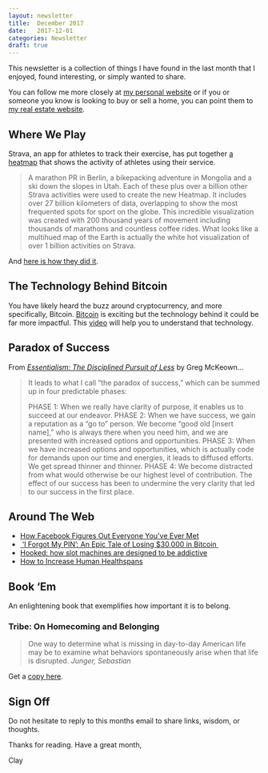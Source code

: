 ```yaml
---
layout: newsletter
title:  December 2017
date:   2017-12-01
categories: Newsletter
draft: true
---
```


This newsletter is a collection of things I have found in the last month that I enjoyed, found interesting, or simply wanted to share.

You can follow me more closely at [my personal website](http://claycarson.net "Personal Website") or if you or someone you know is looking to buy or sell a home, you can point them to [my real estate website](http://claycarson.com "Business Website ").

## Where We Play

Strava, an app for athletes to track their exercise, has put together [a heatmap](https://blog.strava.com/galleries/heatmap/ "Strava Heatmap") that shows the activity of athletes using their service.

> A marathon PR in Berlin, a bikepacking adventure in Mongolia and a ski down the slopes in Utah. Each of these plus over a billion other Strava activities were used to create the new Heatmap. It includes over 27 billion kilometers of data, overlapping to show the most frequented spots for sport on the globe. This incredible visualization was created with 200 thousand years of movement including thousands of marathons and countless coffee rides. What looks like a multihued map of the Earth is actually the white hot visualization of over 1 billion activities on Strava.

And [here is how they did it](https://medium.com/strava-engineering/the-global-heatmap-now-6x-hotter-23fc01d301de?_branch_match_id=348555951834760884 "Strava Heatmap Engineering").

## The Technology Behind Bitcoin

You have likely heard the buzz around cryptocurrency, and more specifically, Bitcoin. [Bitcoin](https://bitcoin.org/en/ "Bitcoin") is exciting but the technology behind it could be far more impactful. This [video](https://www.youtube.com/watch?v=_160oMzblY8&app=desktop "video") will help you to understand that technology.

## Paradox of Success

From [_Essentialism: The Disciplined Pursuit of Less_](https://www.amazon.com/dp/0804137382/ "Essentialism: The Disciplined Pursuit of Less") by Greg McKeown…

> It leads to what I call “the paradox of success,” which can be summed up in four predictable phases: 
> 
> PHASE 1: When we really have clarity of purpose, it enables us to succeed at our endeavor. 
> PHASE 2: When we have success, we gain a reputation as a “go to” person. We become “good old [insert name],” who is always there when you need him, and we are presented with increased options and opportunities. 
> PHASE 3: When we have increased options and opportunities, which is actually code for demands upon our time and energies, it leads to diffused efforts. We get spread thinner and thinner.
> PHASE 4: We become distracted from what would otherwise be our highest level of contribution. The effect of our success has been to undermine the very clarity that led to our success in the first place. 

## Around The Web

- [How Facebook Figures Out Everyone You've Ever Met](https://gizmodo.com/how-facebook-figures-out-everyone-youve-ever-met-1819822691 "How Facebook Figures Out Everyone You've Ever Met")
- [ ‘I Forgot My PIN’: An Epic Tale of Losing $30,000 in Bitcoin ](https://www.wired.com/story/i-forgot-my-pin-an-epic-tale-of-losing-dollar30000-in-bitcoin/ "‘I Forgot My PIN’: An Epic Tale of Losing $30,000 in Bitcoin")
- [Hooked: how slot machines are designed to be addictive](https://www.theguardian.com/australia-news/datablog/ng-interactive/2017/sep/28/hooked-how-pokies-are-designed-to-be-addictive "Hooked: how slot machines are designed to be addictive")
- [How to Increase Human Healthspans](https://www.youtube.com/watch?v=MjdpR-TY6QU "How to Increase Human Healthspans")

## Book ‘Em

An enlightening book that exemplifies how important it is to belong.

### Tribe: On Homecoming and Belonging 

> One way to determine what is missing in day-to-day American life may be to examine what behaviors spontaneously arise when that life is disrupted.
> _Junger, Sebastian_

Get a [copy here](https://www.amazon.com/Tribe-Homecoming-Belonging-Sebastian-Junger/dp/1455566381/ref=asap_bc?ie=UTF8 "Tribe: On Homecoming and Belonging").

## Sign Off

Do not hesitate to reply to this months email to share links, wisdom, or thoughts.

Thanks for reading. Have a great month,

Clay